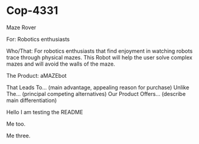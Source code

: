# Cop-4331
Maze Rover

For:  Robotics enthusiasts

Who/That: For robotics enthusiasts that find enjoyment in watching robots trace through physical mazes.
This Robot will help the user solve complex mazes and will avoid the walls of the maze. 

The Product: aMAZEbot

That Leads To… (main advantage, appealing reason for purchase)
Unlike The… (principal competing alternatives)
Our Product Offers… (describe main differentiation)


Hello I am testing the README

Me too.

Me three.
